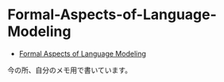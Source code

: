 # Formal-Aspects-of-Language-Modeling

- [Formal Aspects of Language Modeling](https://arxiv.org/pdf/2311.04329)

今の所、自分のメモ用で書いています。